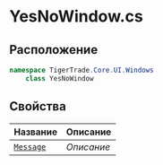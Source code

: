
# YesNoWindow.cs
## Расположение
```csharp
namespace TigerTrade.Core.UI.Windows  
    class YesNoWindow
```

## Свойства
| Название | Описание |
| --- | --- |
| [`Message`](./svoistva/Message.md) | *Описание* |
